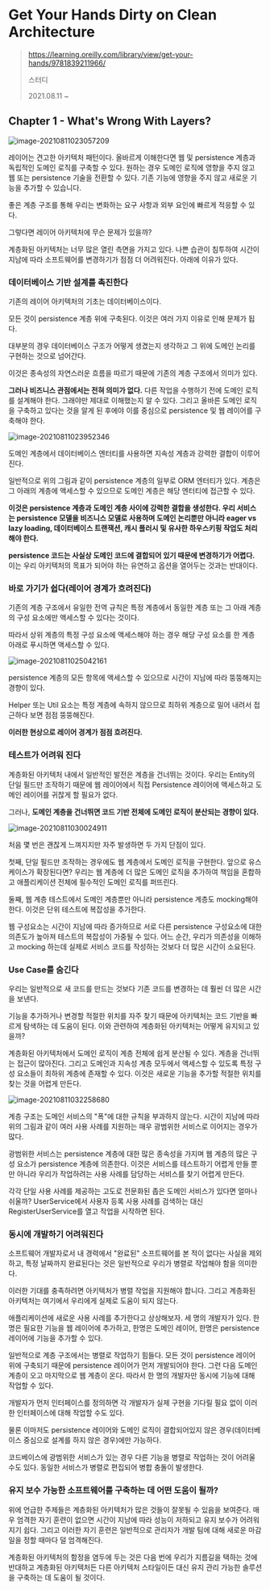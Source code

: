 # Get Your Hands Dirty on Clean Architecture

> https://learning.oreilly.com/library/view/get-your-hands/9781839211966/
>
> 스터디
>
> 2021.08.11 ~ 

## Chapter 1 - What's Wrong With Layers?

![image-20210811023057209](./img/01.png)

레이어는 견고한 아키텍처 패턴이다. 올바르게 이해한다면 웹 및 persistence 계층과 독립적인 도메인 로직를 구축할 수 있다. 원하는 경우 도메인 로직에 영향을 주지 않고 웹 또는 persistence 기술을 전환할 수 있다. 기존 기능에 영향을 주지 않고 새로운 기능을 추가할 수 있습니다.

좋은 계층 구조를 통해 우리는 변화하는 요구 사항과 외부 요인에 빠르게 적응할 수 있다.

그렇다면 레이어 아키텍처에 무슨 문제가 있을까?

계층화된 아키텍처는 너무 많은 열린 측면을 가지고 있다. 나쁜 습관이 침투하여 시간이 지남에 따라 소프트웨어를 변경하기가 점점 더 어려워진다. 아래에 이유가 있다.

### 데이터베이스 기반 설계를 촉진한다

기존의 레이어 아키텍처의 기초는 데이터베이스이다.

모든 것이 persistence 계층 위에 구축된다. 이것은 여러 가지 이유로 인해 문제가 됩다.

대부분의 경우 데이터베이스 구조가 어떻게 생겼는지 생각하고 그 위에 도메인 논리를 구현하는 것으로 넘어간다.

이것은 종속성의 자연스러운 흐름을 따르기 때문에 기존의 계층 구조에서 의미가 있다.

**그러나 비즈니스 관점에서는 전혀 의미가 없다.** 다른 작업을 수행하기 전에 도메인 로직를 설계해야 한다. 그래야만 제대로 이해했는지 알 수 있다. 그리고 올바른 도메인 로직을 구축하고 있다는 것을 알게 된 후에야 이를 중심으로 persistence 및 웹 레이어를 구축해야 한다.

![image-20210811023952346](./img/02.png)

도메인 계층에서 데이터베이스 엔터티를 사용하면 지속성 계층과 강력한 결합이 이루어진다.

일반적으로 위의 그림과 같이 persistence 계층의 일부로 ORM 엔터티가 있다. 계층은 그 아래의 계층에 액세스할 수 있으므로 도메인 계층은 해당 엔터티에 접근할 수 있다.

**이것은 persistence 계층과 도메인 계층 사이에 강력한 결합을 생성한다. 우리 서비스는 persistence 모델을 비즈니스 모델로 사용하며 도메인 논리뿐만 아니라 eager vs lazy loading, 데이터베이스 트랜잭션, 캐시 플러시 및 유사한 하우스키핑 작업도 처리해야 한다.**

**persistence 코드는 사실상 도메인 코드에 결합되어 있기 때문에 변경하기가 어렵다.** 이는 우리 아키텍처의 목표가 되어야 하는 유연하고 옵션을 열어두는 것과는 반대이다.

### 바로 가기가 쉽다(레이어 경계가 흐려진다)

기존의 계층 구조에서 유일한 전역 규칙은 특정 계층에서 동일한 계층 또는 그 아래 계층의 구성 요소에만 액세스할 수 있다는 것이다.

따라서 상위 계층의 특정 구성 요소에 액세스해야 하는 경우 해당 구성 요소를 한 계층 아래로 푸시하면 액세스할 수 있다.

![image-20210811025042161](./img/03.png)

persistence 계층의 모든 항목에 액세스할 수 있으므로 시간이 지남에 따라 뚱뚱해지는 경향이 있다.

Helper 또는 Util 요소는 특정 계층에 속하지 않으므로 최하위 계층으로 밀어 내려서 접근하다 보면 점점 뚱뚱해진다.

**이러한 현상으로 레이어 경계가 점점 흐려진다.**

### 테스트가 어려워 진다

계층화된 아키텍처 내에서 일반적인 발전은 계층을 건너뛰는 것이다. 우리는 Entity의 단일 필드만 조작하기 때문에 웹 레이어에서 직접 Persistence 레이어에 액세스하고 도메인 레이어를 귀찮게 할 필요가 없다.

그러나, **도메인 계층을 건너뛰면 코드 기반 전체에 도메인 로직이 분산되는 경향이 있다.**

![image-20210811030024911](./img/04.png)

처음 몇 번은 괜찮게 느껴지지만 자주 발생하면 두 가지 단점이 있다.

첫째, 단일 필드만 조작하는 경우에도 웹 계층에서 도메인 로직을 구현한다. 앞으로 유스케이스가 확장된다면? 우리는 웹 계층에 더 많은 도메인 로직을 추가하여 책임을 혼합하고 애플리케이션 전체에 필수적인 도메인 로직를 퍼뜨린다.

둘째, 웹 계층 테스트에서 도메인 계층뿐만 아니라 persistence 계층도 mocking해야 한다. 이것은 단위 테스트에 복잡성을 추가한다.

웹 구성요소는 시간이 지남에 따라 증가하므로 서로 다른 persistence 구성요소에 대한 의존도가 높아져 테스트의 복잡성이 가중될 수 있다. 어느 순간, 우리가 의존성을 이해하고 mocking 하는데 실제로 서비스 코드를 작성하는 것보다 더 많은 시간이 소요된다. 

### Use Case를 숨긴다

우리는 일반적으로 새 코드를 만드는 것보다 기존 코드를 변경하는 데 훨씬 더 많은 시간을 보낸다.

기능을 추가하거나 변경할 적절한 위치를 자주 찾기 때문에 아키텍처는 코드 기반을 빠르게 탐색하는 데 도움이 된다. 이와 관련하여 계층화된 아키텍처는 어떻게 유지되고 있을까?

계층화된 아키텍처에서 도메인 로직이 계층 전체에 쉽게 분산될 수 있다. 계층을 건너뛰는 접근이 많아진다. 그리고 도메인과 지속성 계층 모두에서 액세스할 수 있도록 특정 구성 요소들이 최하위 계층에 존재할 수 있다. 이것은 새로운 기능을 추가할 적절한 위치를 찾는 것을 어렵게 만든다.

![image-20210811032258680](./img/05.png)

계층 구조는 도메인 서비스의 "폭"에 대한 규칙을 부과하지 않는다. 시간이 지남에 따라 위의 그림과 같이 여러 사용 사례를 지원하는 매우 광범위한 서비스로 이어지는 경우가 많다.

광범위한 서비스는 persistence 계층에 대한 많은 종속성을 가지며 웹 계층의 많은 구성 요소가 persistence 계층에 의존한다. 이것은 서비스를 테스트하기 어렵게 만들 뿐만 아니라 우리가 작업하려는 사용 사례를 담당하는 서비스를 찾기 어렵게 만든다.

각각 단일 사용 사례를 제공하는 고도로 전문화된 좁은 도메인 서비스가 있다면 얼마나 쉬울까? UserService에서 사용자 등록 사용 사례를 검색하는 대신 RegisterUserService를 열고 작업을 시작하면 된다.

### 동시에 개발하기 어려워진다

소프트웨어 개발자로서 내 경력에서 "완료된" 소프트웨어를 본 적이 없다는 사실을 제외하고, 특정 날짜까지 완료된다는 것은 일반적으로 우리가 병렬로 작업해야 함을 의미한다.

이러한 기대를 충족하려면 아키텍처가 병렬 작업을 지원해야 합니다. 그리고 계층화된 아키텍처는 여기에서 우리에게 실제로 도움이 되지 않는다.

애플리케이션에 새로운 사용 사례를 추가한다고 상상해보자. 세 명의 개발자가 있다. 한명은 필요한 기능을 웹 레이어에 추가하고, 한명은 도메인 레이어, 한명은 persistence 레이어에 기능을 추가할 수 있다.

일반적으로 계층 구조에서는 병렬로 작업하기 힘들다. 모든 것이 persistence 레이어 위에 구축되기 때문에 persistence 레이어가 먼저 개발되어야 한다. 그런 다음 도메인 계층이 오고 마지막으로 웹 계층이 온다. 따라서 한 명의 개발자만 동시에 기능에 대해 작업할 수 있다.

개발자가 먼저 인터페이스를 정의하면 각 개발자가 실제 구현을 기다릴 필요 없이 이러한 인터페이스에 대해 작업할 수도 있다.

물론 이마저도 persistence 레이어와 도메인 로직이 결합되어있지 않은 경우(데이터베이스 중심으로 설계를 하지 않은 경우)에만 가능하다.

코드베이스에 광범위한 서비스가 있는 경우 다른 기능을 병렬로 작업하는 것이 어려울 수도 있다. 동일한 서비스가 병렬로 편집되어 병합 충돌이 발생한다.

### 유지 보수 가능한 소프트웨어를 구축하는 데 어떤 도움이 될까?

위에 언급한 주제들은 계층화된 아키텍처가 많은 것들이 잘못될 수 있음을 보여준다. 
매우 엄격한 자기 훈련이 없으면 시간이 지남에 따라 성능이 저하되고 유지 보수가 어려워지기 쉽다.
그리고 이러한 자기 훈련은 일반적으로 관리자가 개발 팀에 대해 새로운 마감일을 정할 때마다 덜 엄격해진다.

계층화된 아키텍처의 함정을 염두에 두는 것은
다음 번에 우리가 지름길을 택하는 것에 반대하고
계층화된 아키텍처든 다른 아키텍처 스타일이든 대신 유지 관리 가능한 솔루션을 구축하는 데 도움이 될 것이다.

